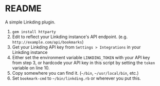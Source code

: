 # README

A simple Linkding plugin.

1. `gem install httparty`
2. Edit to reflect your Linkding instance's API endpoint. (e.g. `http://example.com/api/bookmarks`)
3. Get your Linkding API key from `Settings > Integrations` in your Linkding instance
4. Either set the environment variable `LINKDING_TOKEN` with your API key from step 3, or hardcode your API key in this script by setting the `token` variable on line 10.
5. Copy somewhere you can find it. (`~/bin`, `~/usr/local/bin`, etc.)
6. Set `bookmark-cmd` to `~/bin/linkding.rb` or wherever you put this.
